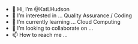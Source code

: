 - 👋 Hi, I’m @KatLHudson
- 👀 I’m interested in ... Quality Assurance / Coding
- 🌱 I’m currently learning ... Cloud Computing
- 💞️ I’m looking to collaborate on ... 
- 📫 How to reach me ... 

<!---
KatLHudson/KatLHudson is a ✨ special ✨ repository because its `README.md` (this file) appears on your GitHub profile.
You can click the Preview link to take a look at your changes.
--->
